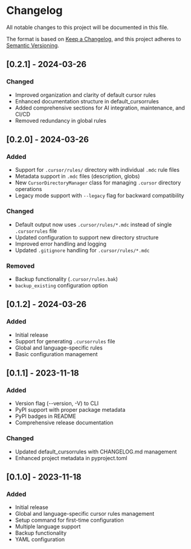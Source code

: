 # Changelog

All notable changes to this project will be documented in this file.

The format is based on [Keep a Changelog](https://keepachangelog.com/en/1.0.0/),
and this project adheres to [Semantic Versioning](https://semver.org/spec/v2.0.0.html).

## [0.2.1] - 2024-03-26

### Changed
- Improved organization and clarity of default cursor rules
- Enhanced documentation structure in default_cursorrules
- Added comprehensive sections for AI integration, maintenance, and CI/CD
- Removed redundancy in global rules

## [0.2.0] - 2024-03-26

### Added
- Support for `.cursor/rules/` directory with individual `.mdc` rule files
- Metadata support in `.mdc` files (description, globs)
- New `CursorDirectoryManager` class for managing `.cursor` directory operations
- Legacy mode support with `--legacy` flag for backward compatibility

### Changed
- Default output now uses `.cursor/rules/*.mdc` instead of single `.cursorrules` file
- Updated configuration to support new directory structure
- Improved error handling and logging
- Updated `.gitignore` handling for `.cursor/rules/*.mdc`

### Removed
- Backup functionality (`.cursor/rules.bak`)
- `backup_existing` configuration option

## [0.1.2] - 2024-03-26

### Added
- Initial release
- Support for generating `.cursorrules` file
- Global and language-specific rules
- Basic configuration management

## [0.1.1] - 2023-11-18
### Added
- Version flag (--version, -V) to CLI
- PyPI support with proper package metadata
- PyPI badges in README
- Comprehensive release documentation

### Changed
- Updated default_cursorrules with CHANGELOG.md management
- Enhanced project metadata in pyproject.toml

## [0.1.0] - 2023-11-18
### Added
- Initial release
- Global and language-specific cursor rules management
- Setup command for first-time configuration
- Multiple language support
- Backup functionality
- YAML configuration 
